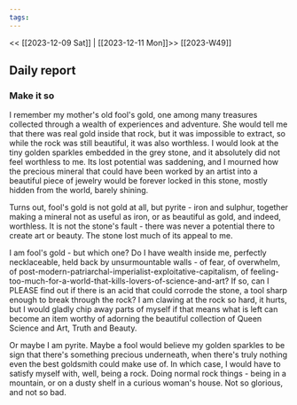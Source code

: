 ```yaml
---
tags:
---
```

<< [[2023-12-09 Sat]] | [[2023-12-11 Mon]]>>
[[2023-W49]]

## Daily report


### Make it so


I remember my mother's old fool's gold, one among many treasures collected through a wealth of experiences and adventure. She would tell me that there was real gold inside that rock, but it was impossible to extract, so while the rock was still beautiful, it was also worthless. I would look at the tiny golden sparkles embedded in the grey stone, and it absolutely did not feel worthless to me. Its lost potential was saddening, and I mourned how the precious mineral that could have been worked by an artist into a beautiful piece of jewelry would be forever locked in this stone, mostly hidden from the world, barely shining.

Turns out, fool's gold is not gold at all, but pyrite - iron and sulphur, together making a mineral not as useful as iron, or as beautiful as gold, and indeed, worthless. It is not the stone's fault - there was never a potential there to create art or beauty. The stone lost much of its appeal to me.

I am fool's gold - but which one? Do I have wealth inside me, perfectly necklaceable, held back by unsurmountable walls - of fear, of overwhelm, of post-modern-patriarchal-imperialist-exploitative-capitalism, of feeling-too-much-for-a-world-that-kills-lovers-of-science-and-art? If so, can I PLEASE find out if there is an acid that could corrode the stone, a tool sharp enough to break through the rock? I am clawing at the rock so hard, it hurts, but I would gladly chip away parts of myself if that means what is left can become an item worthy of adorning the beautiful collection of Queen Science and Art, Truth and Beauty.

Or maybe I am pyrite. Maybe a fool would believe my golden sparkles to be sign that there's something precious underneath, when there's truly nothing even the best goldsmith could make use of. In which case, I would have to satisfy myself with, well, being a rock. Doing normal rock things - being in a mountain, or on a dusty shelf in a curious woman's house. Not so glorious, and not so bad.


